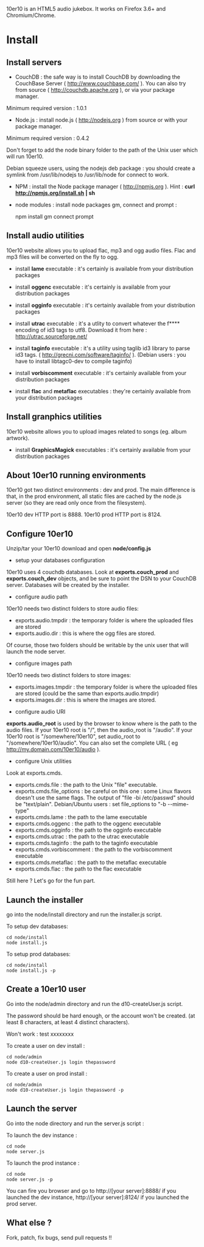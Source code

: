 10er10 is an HTML5 audio jukebox. It works on Firefox 3.6+ and Chromium/Chrome.

Install
=======

Install servers
---------------

* CouchDB : the safe way is to install CouchDB by downloading the CouchBase Server ( http://www.couchbase.com/ ). You can also try from source ( http://couchdb.apache.org ), or via your package manager.

Minimum required version : 1.0.1

* Node.js : install node.js ( http://nodejs.org ) from source or with your package manager.

Minimum required version : 0.4.2

Don't forget to add the node binary folder to the path of the Unix user which will run 10er10.

Debian squeeze users, using the nodejs deb package : you should create a symlink from /usr/lib/nodejs to /usr/lib/node for connect to work.

* NPM : install the Node package manager ( http://npmjs.org ). Hint : **curl http://npmjs.org/install.sh | sh**

* node modules : install node packages gm, connect and prompt :

    npm install gm connect prompt

Install audio utilities
-----------------------

10er10 website allows you to upload flac, mp3 and ogg audio files. Flac and mp3 files will be converted on the fly to ogg.

* install **lame** executable : it's certainly is available from your distribution packages

* install **oggenc** executable : it's certainly is available from your distribution packages

* install **ogginfo** executable : it's certainly available from your distribution packages

* install **utrac** executable : it's a utlity to convert whatever the f**** encoding of id3 tags to utf8. Download it from here : http://utrac.sourceforge.net/

* install **taginfo** executable : it's a utility using taglib id3 library to parse id3 tags. ( http://grecni.com/software/taginfo/ ). (Debian users : you have to install libtagc0-dev to compile taginfo)

* install **vorbiscomment** executable : it's certainly available from your distribution packages

* install **flac** and **metaflac** executables : they're certainly available from your distribution packages

Install granphics utilities
---------------------------

10er10 website allows you to upload images related to songs (eg. album artwork).

* install **GraphicsMagick** executables : it's certainly available from your distribution packages

About 10er10 running environments
---------------------------------

10er10 got two distinct environments : dev and prod. The main difference is that, in the prod environment, all static files are cached by the node.js server (so they are read only once from the filesystem).

10er10 dev HTTP port is 8888. 10er10 prod HTTP port is 8124.

Configure 10er10
----------------

Unzip/tar your 10er10 download and open **node/config.js** 

* setup your databases configuration

10er10 uses 4 couchdb databases. Look at **exports.couch_prod** and **exports.couch_dev** objects, and be sure to point the DSN to your CouchDB server. Databases will be created by the installer.

* configure audio path

10er10 needs two distinct folders to store audio files: 


- exports.audio.tmpdir : the temporary folder is where the uploaded files are stored
- exports.audio.dir : this is where the ogg files are stored. 

Of course, those two folders should be writable by the unix user that will launch the node server.

* configure images path

10er10 needs two distinct folders to store images:

- exports.images.tmpdir : the temporary folder is where the uploaded files are stored (could be the same than exports.audio.tmpdir)
- exports.images.dir : this is where the images are stored. 


* configure audio URI

**exports.audio_root** is used by the browser to know where is the path to the audio files. If your 10er10 root is "/", then the audio_root is "/audio". If your 10er10 root is "/somewhere/10er10", set audio_root to "/somewhere/10er10/audio". You can also set the complete URL ( eg http://my.domain.com/10er10/audio ).


* configure Unix utilities

Look at exports.cmds.

- exports.cmds.file : the path to the Unix "file" executable.
- exports.cmds.file_options : be careful on this one : some Linux flavors doesn't use the same flags. The output of "file -bi /etc/passwd" should be "text/plain". Debian/Ubuntu users : set file_options to "-b --mime-type"
- exports.cmds.lame : the path to the lame executable
- exports.cmds.oggenc : the path to the oggenc executable
- exports.cmds.ogginfo : the path to the ogginfo executable
- exports.cmds.utrac : the path to the utrac executable
- exports.cmds.taginfo : the path to the taginfo executable
- exports.cmds.vorbiscomment : the path to the vorbiscomment executable
- exports.cmds.metaflac : the path to the metaflac executable
- exports.cmds.flac : the path to the flac executable

Still here ? Let's go for the fun part.
 
Launch the installer
--------------------

go into the node/install directory and run the installer.js script.

To setup dev databases:

    cd node/install
    node install.js

To setup prod databases:

    cd node/install
    node install.js -p


Create a 10er10 user
--------------------

Go into the node/admin directory and run the d10-createUser.js script.

The password should be hard enough, or the account won't be created. (at least 8 characters, at least 4 distinct characters).

Won't work :
    test
    xxxxxxxx



To create a user on dev install :

    cd node/admin
    node d10-createUser.js login thepassword

To create a user on prod install :

    cd node/admin
    node d10-createUser.js login thepassword -p

Launch the server
-----------------

Go into the node directory and run the server.js script :

To launch the dev instance :

    cd node
    node server.js

To launch the prod instance :

    cd node
    node server.js -p


You can fire you browser and go to http://[your server]:8888/ if you launched the dev instance, http://[your server]:8124/ if you launched the prod server.

What else ?
-----------

Fork, patch, fix bugs, send pull requests !!

